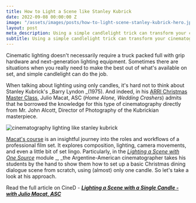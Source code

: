 ```yaml
---
title: How to Light a Scene like Stanley Kubrick
date: 2022-09-08 00:00:00 Z
image: "/assets/images/posts/how-to-light-scene-stanley-kubrick-hero.jpg"
layout: post
meta_description: Using a simple candlelight trick can transform your cinematography
subtitle: Using a simple candlelight trick can transform your cinematography
---
```


Cinematic lighting doesn't necessarily require a truck packed full with grip hardware and next-generation lighting equipment. Sometimes there are situations when you really need to make the best out of what's available on set, and simple candlelight can do the job.

When talking about lighting using only candles, it's hard not to think about Stanley Kubrick's _Barry Lyndon  _(1975). And indeed, in his [ARRI Christmas Master Class](https://www.mzed.com/courses/arri-christmas-master-class-with-julio-macat-asc), Julio Macat, ASC (_Home Alone, Wedding Crashers_) admits that he borrowed the knowledge for this type of cinematography directly from Mr. John Alcott, Director of Photography of the Kubrickian masterpiece.

![cinematography lighting like stanley kubrick](https://mzed-cdn1.sfo2.cdn.digitaloceanspaces.com/uploads/news/Lighting-A-Scene-With-A-Single-Candle-Julio-Macat-MZed-lesson-1536x864.jpeg)

[Macat's course](https://www.mzed.com/courses/arri-christmas-master-class-with-julio-macat-asc) is an insightful journey into the roles and workflows of a professional film set. It explores composition, lighting, camera movements, and even a little bit of set lingo. Particularly, in the [_Lighting a Scene with One Source_](https://www.mzed.com/courses/arri-christmas-master-class-with-julio-macat-asc/modules/7) module _,  _the Argentine-American cinematographer takes his students by the hand to show them how to set up a basic Christmas dining dialogue scene from scratch, using (almost) only one candle. So let's take a look at his approach.

Read the full article on CineD - [_**Lighting a Scene with a Single Candle - with Julio Macat, ASC**_](https://www.cined.com/lighting-a-scene-with-a-single-candle-with-julio-macat-asc/)